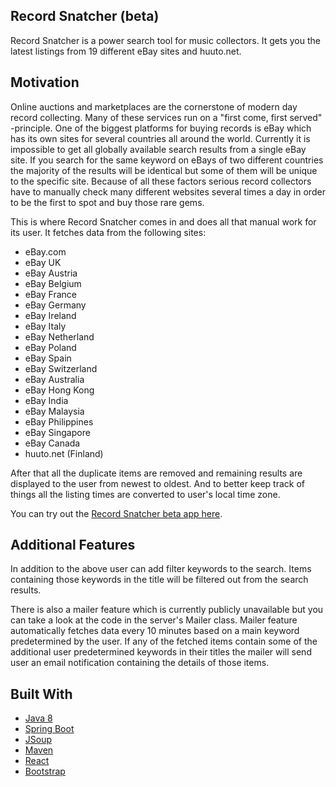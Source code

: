 ## Record Snatcher (beta)

Record Snatcher is a power search tool for music collectors. It gets you the latest listings from 19 different eBay sites and huuto.net.

## Motivation

Online auctions and marketplaces are the cornerstone of modern day record collecting.
Many of these services run on a "first come, first served" -principle.
One of the biggest platforms for buying records is eBay which has its own sites for several countries all around the world.
Currently it is impossible to get all globally available search results from a single eBay site. If you search for the same keyword on eBays of two different countries the majority of the results will be identical but some of them will be unique to the specific site.
Because of all these factors serious record collectors have to manually check many different websites several times a day in order to be the first to spot and buy those rare gems.

This is where Record Snatcher comes in and does all that manual work for its user. 
It fetches data from the following sites:
- eBay.com
- eBay UK
- eBay Austria
- eBay Belgium 
- eBay France
- eBay Germany
- eBay Ireland
- eBay Italy
- eBay Netherland
- eBay Poland
- eBay Spain
- eBay Switzerland
- eBay Australia
- eBay Hong Kong
- eBay India
- eBay Malaysia
- eBay Philippines
- eBay Singapore
- eBay Canada
- huuto.net (Finland)

After that all the duplicate items are removed and remaining results are displayed to the user from newest to oldest. And to better keep track of things all the listing times are converted to user's local time zone.

You can try out the [Record Snatcher beta app here](http://recordsnatcher.s3-website.eu-central-1.amazonaws.com).

## Additional Features
In addition to the above user can add filter keywords to the search. Items containing those keywords in the title will be filtered out from the search results.

There is also a mailer feature which is currently publicly unavailable but you can take a look at the code in the server's Mailer class. 
Mailer feature automatically fetches data every 10 minutes based on a main keyword predetermined by the user. If any of the fetched items contain some of the additional user predetermined keywords in their titles the mailer will send user an email notification containing the details of those items. 

## Built With
- [Java 8](http://www.oracle.com/technetwork/java/javase/overview/java8-2100321.html)
- [Spring Boot](https://projects.spring.io/spring-boot/)
- [JSoup](https://jsoup.org)
- [Maven](https://maven.apache.org)
- [React](https://reactjs.org)
- [Bootstrap](https://getbootstrap.com)